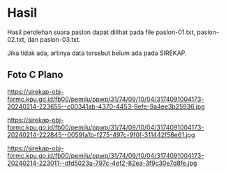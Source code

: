 # Hasil

Hasil perolehan suara paslon dapat dilihat pada file paslon-01.txt, paslon-02.txt, dan paslon-03.txt.

Jika tidak ada, artinya data tersebut belum ada pada SIREKAP.

## Foto C Plano

https://sirekap-obj-formc.kpu.go.id/fb00/pemilu/ppwp/31/74/09/10/04/3174091004173-20240214-223655--c00341ab-4370-4453-9efe-9a4ee3b25936.jpg

https://sirekap-obj-formc.kpu.go.id/fb00/pemilu/ppwp/31/74/09/10/04/3174091004173-20240214-222845--0059fa1b-f275-497c-9f0f-311442f58e61.jpg

https://sirekap-obj-formc.kpu.go.id/fb00/pemilu/ppwp/31/74/09/10/04/3174091004173-20240214-223011--dfd5023a-797c-4ef2-82ea-3f9c30e7d8fe.jpg
